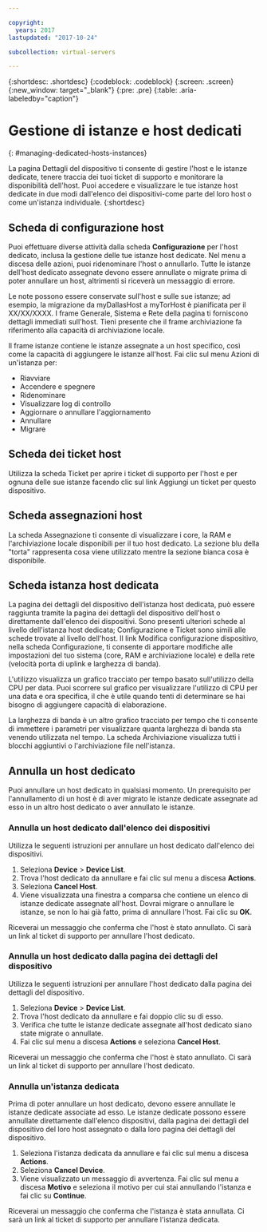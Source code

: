 ```yaml
---

copyright:
  years: 2017
lastupdated: "2017-10-24"

subcollection: virtual-servers

---
```


{:shortdesc: .shortdesc}
{:codeblock: .codeblock}
{:screen: .screen}
{:new_window: target="_blank"}
{:pre: .pre}
{:table: .aria-labeledby="caption"}

# Gestione di istanze e host dedicati
{: #managing-dedicated-hosts-instances}

La pagina Dettagli del dispositivo ti consente di gestire l'host e le istanze dedicate, tenere traccia dei tuoi ticket di supporto e monitorare la disponibilità dell'host. Puoi accedere e visualizzare le tue istanze host dedicate in due modi dall'elenco dei dispositivi-come parte del loro host o come un'istanza individuale.
{:shortdesc}

## Scheda di configurazione host
Puoi effettuare diverse attività dalla scheda **Configurazione** per l'host dedicato, inclusa la gestione delle tue istanze host dedicate. Nel menu a discesa delle azioni, puoi ridenominare l'host o annullarlo. Tutte le istanze dell'host dedicato assegnate devono essere annullate o migrate prima di poter annullare un host, altrimenti si riceverà un messaggio di errore.

Le note possono essere conservate sull'host e sulle sue istanze; ad esempio, la migrazione da myDallasHost a myTorHost è pianificata per il XX/XX/XXXX. I frame Generale, Sistema e Rete della pagina ti forniscono dettagli immediati sull'host. Tieni presente che il frame archiviazione fa riferimento alla capacità di archiviazione locale.

Il frame istanze contiene le istanze assegnate a un host specifico, così come la capacità di aggiungere le istanze all'host. Fai clic sul menu Azioni di un'istanza per:

* Riavviare
* Accendere e spegnere
* Ridenominare
*	Visualizzare log di controllo
*	Aggiornare o annullare l'aggiornamento
*	Annullare
*	Migrare

## Scheda dei ticket host
Utilizza la scheda Ticket per aprire i ticket di supporto per l'host e per ognuna delle sue istanze facendo clic sul link Aggiungi un ticket per questo dispositivo.

## Scheda assegnazioni host
La scheda Assegnazione ti consente di visualizzare i core, la RAM e l'archiviazione locale disponibili per il tuo host dedicato. La sezione blu della "torta" rappresenta cosa viene utilizzato mentre la sezione bianca cosa è disponibile.

## Scheda istanza host dedicata
La pagina dei dettagli del dispositivo dell'istanza host dedicata, può essere raggiunta tramite la pagina dei dettagli del dispositivo dell'host o direttamente dall'elenco dei dispositivi. Sono presenti ulteriori schede al livello dell'istanza host dedicata; Configurazione e Ticket sono simili alle schede trovate al livello dell'host. Il link Modifica configurazione dispositivo, nella scheda Configurazione, ti consente di apportare modifiche alle impostazioni del tuo sistema (core, RAM e archiviazione locale) e della rete (velocità porta di uplink e larghezza di banda).

L'utilizzo visualizza un grafico tracciato per tempo basato sull'utilizzo della CPU per data. Puoi scorrere sul grafico per visualizzare l'utilizzo di CPU per una data e ora specifica, il che è utile quando tenti di determinare se hai bisogno di aggiungere capacità di elaborazione.

La larghezza di banda è un altro grafico tracciato per tempo che ti consente di immettere i parametri per visualizzare quanta larghezza di banda sta venendo utilizzata nel tempo. La scheda Archiviazione visualizza tutti i blocchi aggiuntivi o l'archiviazione file nell'istanza.

## Annulla un host dedicato
Puoi annullare un host dedicato in qualsiasi momento. Un prerequisito per l'annullamento di un host è di aver migrato le istanze dedicate assegnate ad esso in un altro host dedicato o aver annullato le istanze.
### Annulla un host dedicato dall'elenco dei dispositivi
Utilizza le seguenti istruzioni per annullare un host dedicato dall'elenco dei dispositivi.

1. Seleziona **Device** > **Device List**.
2. Trova l'host dedicato da annullare e fai clic sul menu a discesa **Actions**.
3. Seleziona **Cancel Host**.
4. Viene visualizzata una finestra a comparsa che contiene un elenco di istanze dedicate assegnate all'host. Dovrai migrare o annullare le istanze, se non lo hai già fatto, prima di annullare l'host. Fai clic su **OK**.

Riceverai un messaggio che conferma che l'host è stato annullato. Ci sarà un link al ticket di supporto per annullare l'host dedicato.
### Annulla un host dedicato dalla pagina dei dettagli del dispositivo
Utilizza le seguenti istruzioni per annullare l'host dedicato dalla pagina dei dettagli del dispositivo.

1. Seleziona **Device** > **Device List**.
2. Trova l'host dedicato da annullare e fai doppio clic su di esso.
3. Verifica che tutte le istanze dedicate assegnate all'host dedicato siano state migrate o annullate.
4. Fai clic sul menu a discesa **Actions** e seleziona **Cancel Host**.

Riceverai un messaggio che conferma che l'host è stato annullato. Ci sarà un link al ticket di supporto per annullare l'host dedicato.

### Annulla un'istanza dedicata

Prima di poter annullare un host dedicato, devono essere annullate le istanze dedicate associate ad esso. Le istanze dedicate possono essere annullate direttamente dall'elenco dispositivi, dalla pagina dei dettagli del dispositivo del loro host assegnato o dalla loro pagina dei dettagli del dispositivo.

1. Seleziona l'istanza dedicata da annullare e fai clic sul menu a discesa **Actions**.
2. Seleziona **Cancel Device**.
3. Viene visualizzato un messaggio di avvertenza. Fai clic sul menu a discesa **Motivo** e seleziona il motivo per cui stai annullando l'istanza e fai clic su **Continue**.

Riceverai un messaggio che conferma che l'istanza è stata annullata. Ci sarà un link al ticket di supporto per annullare l'istanza dedicata.
